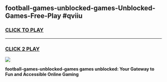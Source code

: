 
## football-games-unblocked-games-Unblocked-Games-Free-Play #qviiu
<h3>
<a href="https://us.freeplayer.one?title=football-games-unblocked-games&ref=9M">CLICK TO PLAY</a></h3>
<hr>

<h3>
<a href="https://us.freeplayer.one?title=football-games-unblocked-games&ref=9M">CLICK 2 PLAY</a>
  
</h3>

<a href="https://us.freeplayer.one?title=football-games-unblocked-games&ref=9M"><img src="https://clearcache.store/games.png"></a>


**football-games-unblocked-games games unblocked: Your Gateway to Fun and Accessible Online Gaming**
